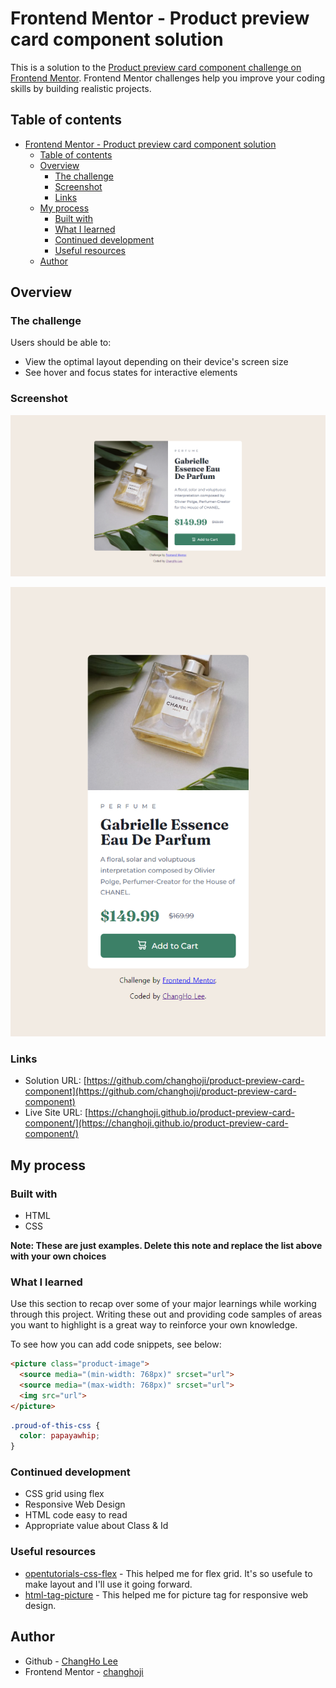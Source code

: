 # Frontend Mentor - Product preview card component solution

This is a solution to the [Product preview card component challenge on Frontend Mentor](https://www.frontendmentor.io/challenges/product-preview-card-component-GO7UmttRfa). Frontend Mentor challenges help you improve your coding skills by building realistic projects. 

## Table of contents

- [Frontend Mentor - Product preview card component solution](#frontend-mentor---product-preview-card-component-solution)
  - [Table of contents](#table-of-contents)
  - [Overview](#overview)
    - [The challenge](#the-challenge)
    - [Screenshot](#screenshot)
    - [Links](#links)
  - [My process](#my-process)
    - [Built with](#built-with)
    - [What I learned](#what-i-learned)
    - [Continued development](#continued-development)
    - [Useful resources](#useful-resources)
  - [Author](#author)
  
## Overview

### The challenge

Users should be able to:

- View the optimal layout depending on their device's screen size
- See hover and focus states for interactive elements

### Screenshot

![desktop](/screenshot/desktop_screenshot.png)

![mobile](/screenshot/mobile_screenshot.png)

### Links

- Solution URL: [https://github.com/changhoji/product-preview-card-component](https://github.com/changhoji/product-preview-card-component)
- Live Site URL: [https://changhoji.github.io/product-preview-card-component/](https://changhoji.github.io/product-preview-card-component/)

## My process

### Built with

- HTML
- CSS

**Note: These are just examples. Delete this note and replace the list above with your own choices**

### What I learned

Use this section to recap over some of your major learnings while working through this project. Writing these out and providing code samples of areas you want to highlight is a great way to reinforce your own knowledge.

To see how you can add code snippets, see below:

```html
<picture class="product-image">
  <source media="(min-width: 768px)" srcset="url">
  <source media="(max-width: 768px)" srcset="url">
  <img src="url">
</picture>
```
```css
.proud-of-this-css {
  color: papayawhip;
}
```


### Continued development

- CSS grid using flex
- Responsive Web Design
- HTML code easy to read
- Appropriate value about Class & Id

### Useful resources

- [opentutorials-css-flex](https://opentutorials.org/course/2418/13526) - This helped me for flex grid. It's so usefule to make layout and I'll use it going forward.
- [html-tag-picture](https://velog.io/@korea_webclass/css-picture) - This helped me for picture tag for responsive web design. 

## Author

- Github - [ChangHo Lee](https://github.com/changhoji)
- Frontend Mentor - [changhoji](https://www.frontendmentor.io/profile/changhoji)
